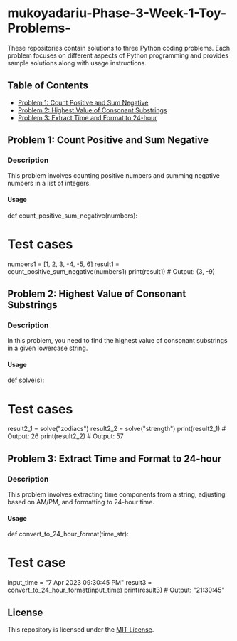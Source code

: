# mukoyadariu-Phase-3-Week-1-Toy-Problems-
These repositories contain solutions to three Python coding problems. Each problem focuses on different aspects of Python programming and provides sample solutions along with usage instructions.

## Table of Contents

- [Problem 1: Count Positive and Sum Negative](#problem-1-count-positive-and-sum-negative)
- [Problem 2: Highest Value of Consonant Substrings](#problem-2-highest-value-of-consonant-substrings)
- [Problem 3: Extract Time and Format to 24-hour](#problem-3-extract-time-and-format-to-24-hour)

## Problem 1: Count Positive and Sum Negative

### Description

This problem involves counting positive numbers and summing negative numbers in a list of integers.

#### Usage
def count_positive_sum_negative(numbers):

# Test cases
numbers1 = [1, 2, 3, -4, -5, 6]
result1 = count_positive_sum_negative(numbers1)
print(result1)  # Output: (3, -9)


## Problem 2: Highest Value of Consonant Substrings

### Description

In this problem, you need to find the highest value of consonant substrings in a given lowercase string.

#### Usage
def solve(s):

# Test cases
result2_1 = solve("zodiacs")
result2_2 = solve("strength")
print(result2_1)  # Output: 26
print(result2_2)  # Output: 57


## Problem 3: Extract Time and Format to 24-hour

### Description

This problem involves extracting time components from a string, adjusting based on AM/PM, and formatting to 24-hour time.

#### Usage
def convert_to_24_hour_format(time_str):

# Test case
input_time = "7 Apr 2023 09:30:45 PM"
result3 = convert_to_24_hour_format(input_time)
print(result3)  # Output: "21:30:45"

## License

This repository is licensed under the [MIT License](LICENSE).


